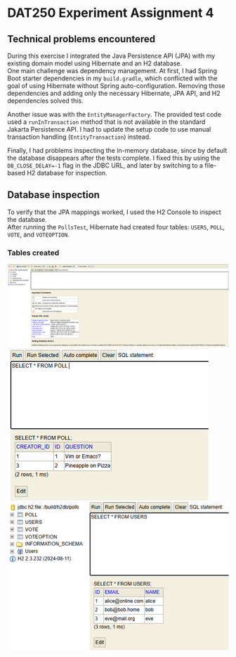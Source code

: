 # DAT250 Experiment Assignment 4

## Technical problems encountered

During this exercise I integrated the Java Persistence API (JPA) with my existing domain model using Hibernate and an H2 database.  
One main challenge was dependency management. At first, I had Spring Boot starter dependencies in my `build.gradle`, which conflicted with the goal of using Hibernate without Spring auto-configuration. Removing those dependencies and adding only the necessary Hibernate, JPA API, and H2 dependencies solved this.  

Another issue was with the `EntityManagerFactory`. The provided test code used a `runInTransaction` method that is not available in the standard Jakarta Persistence API. I had to update the setup code to use manual transaction handling (`EntityTransaction`) instead.  

Finally, I had problems inspecting the in-memory database, since by default the database disappears after the tests complete. I fixed this by using the `DB_CLOSE_DELAY=-1` flag in the JDBC URL, and later by switching to a file-based H2 database for inspection.

## Database inspection

To verify that the JPA mappings worked, I used the H2 Console to inspect the database.  
After running the `PollsTest`, Hibernate had created four tables: `USERS`, `POLL`, `VOTE`, and `VOTEOPTION`.

### Tables created

![Screenshot of H2 Console showing tables](image-1.png)
![POLLS](image-3.png)
![USERS](image-4.png)




